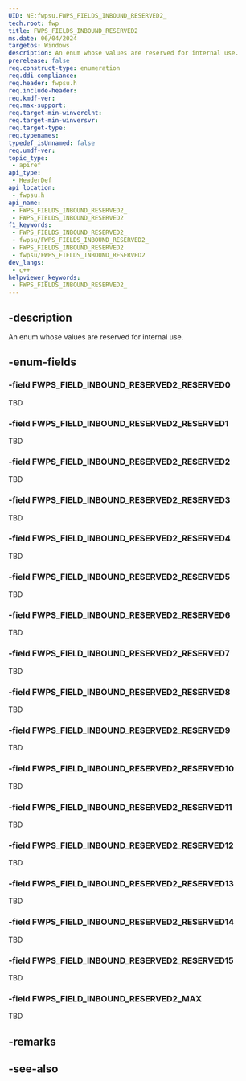 ```yaml
---
UID: NE:fwpsu.FWPS_FIELDS_INBOUND_RESERVED2_
tech.root: fwp
title: FWPS_FIELDS_INBOUND_RESERVED2
ms.date: 06/04/2024
targetos: Windows
description: An enum whose values are reserved for internal use.
prerelease: false
req.construct-type: enumeration
req.ddi-compliance: 
req.header: fwpsu.h
req.include-header: 
req.kmdf-ver: 
req.max-support: 
req.target-min-winverclnt: 
req.target-min-winversvr: 
req.target-type: 
req.typenames: 
typedef_isUnnamed: false
req.umdf-ver: 
topic_type:
 - apiref
api_type:
 - HeaderDef
api_location:
 - fwpsu.h
api_name:
 - FWPS_FIELDS_INBOUND_RESERVED2_
 - FWPS_FIELDS_INBOUND_RESERVED2
f1_keywords:
 - FWPS_FIELDS_INBOUND_RESERVED2_
 - fwpsu/FWPS_FIELDS_INBOUND_RESERVED2_
 - FWPS_FIELDS_INBOUND_RESERVED2
 - fwpsu/FWPS_FIELDS_INBOUND_RESERVED2
dev_langs:
 - c++
helpviewer_keywords:
 - FWPS_FIELDS_INBOUND_RESERVED2_
---
```


## -description

An enum whose values are reserved for internal use.

## -enum-fields

### -field FWPS_FIELD_INBOUND_RESERVED2_RESERVED0

TBD

### -field FWPS_FIELD_INBOUND_RESERVED2_RESERVED1

TBD

### -field FWPS_FIELD_INBOUND_RESERVED2_RESERVED2

TBD

### -field FWPS_FIELD_INBOUND_RESERVED2_RESERVED3

TBD

### -field FWPS_FIELD_INBOUND_RESERVED2_RESERVED4

TBD

### -field FWPS_FIELD_INBOUND_RESERVED2_RESERVED5

TBD

### -field FWPS_FIELD_INBOUND_RESERVED2_RESERVED6

TBD

### -field FWPS_FIELD_INBOUND_RESERVED2_RESERVED7

TBD

### -field FWPS_FIELD_INBOUND_RESERVED2_RESERVED8

TBD

### -field FWPS_FIELD_INBOUND_RESERVED2_RESERVED9

TBD

### -field FWPS_FIELD_INBOUND_RESERVED2_RESERVED10

TBD

### -field FWPS_FIELD_INBOUND_RESERVED2_RESERVED11

TBD

### -field FWPS_FIELD_INBOUND_RESERVED2_RESERVED12

TBD

### -field FWPS_FIELD_INBOUND_RESERVED2_RESERVED13

TBD

### -field FWPS_FIELD_INBOUND_RESERVED2_RESERVED14

TBD

### -field FWPS_FIELD_INBOUND_RESERVED2_RESERVED15

TBD

### -field FWPS_FIELD_INBOUND_RESERVED2_MAX

TBD

## -remarks

## -see-also
